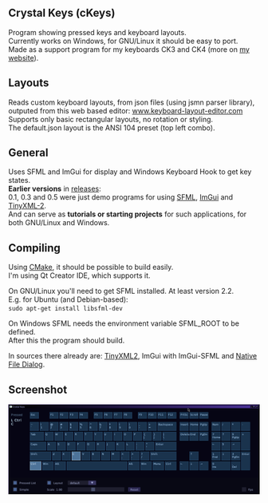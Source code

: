 ## Crystal Keys (cKeys)

Program showing pressed keys and keyboard layouts.  
Currently works on Windows, for GNU/Linux it should be easy to port.  
Made as a support program for my keyboards CK3 and CK4 (more on [my website](https://cryham.tuxfamily.org/archives/portfolio/crystal-keyboard-3-and-4)).  

## Layouts

Reads custom keyboard layouts, from json files (using jsmn parser library),  
outputed from this web based editor: www.keyboard-layout-editor.com  
Supports only basic rectangular layouts, no rotation or styling.  
The default.json layout is the ANSI 104 preset (top left combo).  

## General

Uses SFML and ImGui for display and Windows Keyboard Hook to get key states.  
**Earlier versions** in [releases](https://github.com/cryham/ckeys/releases):  
0.1, 0.3 and 0.5 were just demo programs for using [SFML](https://github.com/SFML/SFML), [ImGui](https://github.com/ocornut/imgui) and [TinyXML-2](https://github.com/leethomason/tinyxml2).  
And can serve as **tutorials or starting projects** for such applications, for both GNU/Linux and Windows.  

## Compiling

Using [CMake](https://cmake.org/), it should be possible to build easily.  
I'm using Qt Creator IDE, which supports it.  

On GNU/Linux you'll need to get SFML installed. At least version 2.2.  
E.g. for Ubuntu (and Debian-based):  
`sudo apt-get install libsfml-dev`  

On Windows SFML needs the environment variable SFML_ROOT to be defined.  
After this the program should build.  

In sources there already are: [TinyXML2](https://github.com/leethomason/tinyxml2), ImGui with ImGui-SFML and [Native File Dialog](https://github.com/mlabbe/nativefiledialog).  

## Screenshot

![](https://raw.githubusercontent.com/cryham/ckeys/master/screenshot.png)
